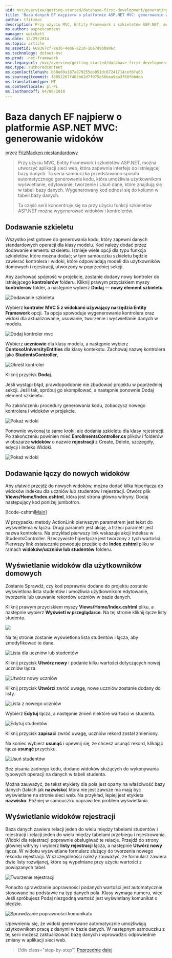 ```yaml
---
uid: mvc/overview/getting-started/database-first-development/generating-views
title: 'Baza danych EF najpierw o platformie ASP.NET MVC: generowanie widoków | Dokumentacja firmy Microsoft'
author: tfitzmac
description: Przy użyciu MVC, Entity Framework i szkieletów ASP.NET, można utworzyć aplikacji sieci web, która zapewnia interfejs do istniejącej bazy danych. Ten samouczek seri...
ms.author: aspnetcontent
manager: wpickett
ms.date: 12/29/2014
ms.topic: article
ms.assetid: 669367cf-8e30-4eb6-821d-10a7d9bb906c
ms.technology: dotnet-mvc
ms.prod: .net-framework
msc.legacyurl: /mvc/overview/getting-started/database-first-development/generating-views
msc.type: authoredcontent
ms.openlocfilehash: b60e89a187a879255eb051dc87241714cef6fa63
ms.sourcegitcommit: f8852267f463b62d7f975e56bea9aa3f68fbbdeb
ms.translationtype: MT
ms.contentlocale: pl-PL
ms.lasthandoff: 04/06/2018
---
```

<a name="ef-database-first-with-aspnet-mvc-generating-views"></a>Baza danych EF najpierw o platformie ASP.NET MVC: generowanie widoków
====================
przez [FitzMacken niestandardowy](https://github.com/tfitzmac)

> Przy użyciu MVC, Entity Framework i szkieletów ASP.NET, można utworzyć aplikacji sieci web, która zapewnia interfejs do istniejącej bazy danych. Ta seria samouczka przedstawiono sposób automatycznego generowania kodu, która umożliwia użytkownikom wyświetlanie, edytowanie, tworzenie i Usuń dane, które znajdują się w tabeli bazy danych. Wygenerowany kod odnosi się do kolumn w tabeli bazy danych.
> 
> Ta część serii koncentruje się na przy użyciu funkcji szkieletów ASP.NET można wygenerować widoków i kontrolerów.


## <a name="add-scaffold"></a>Dodawanie szkieletu

Wszystko jest gotowe do generowania kodu, który zapewni danych standardowych operacji dla klasy modelu. Kod należy dodać przez dodawanie elementu szkieletu. Istnieje wiele opcji dla typu funkcja szkieletów, które można dodać; w tym samouczku szkieletu będzie zawierać kontrolera i widoki, które odpowiadają modeli dla użytkowników domowych i rejestracji, utworzony w poprzedniej sekcji.

Aby zachować spójność w projekcie, zostanie dodany nowy kontroler do istniejącego **kontrolerów** folderu. Kliknij prawym przyciskiem myszy **kontrolerów** folder, a następnie wybierz **Dodaj** — **nowy element szkieletu**.

![Dodawanie szkieletu](generating-views/_static/image1.png)

Wybierz **kontroler MVC 5 z widokami używający narzędzia Entity Framework** opcji. Ta opcja spowoduje wygenerowanie kontrolera oraz widoki dla aktualizowanie, usuwanie, tworzenie i wyświetlanie danych w modelu.

![Dodaj kontroler mvc](generating-views/_static/image2.png)

Wybierz **uczniowie** dla klasy modelu, a następnie wybierz **ContosoUniversityEntities** dla klasy kontekstu. Zachowaj nazwę kontrolera jako **StudentsController**,

![Określ kontroler](generating-views/_static/image3.png)

Kliknij przycisk **Dodaj**.

Jeśli wystąpi błąd, prawdopodobnie nie zbudować projektu w poprzedniej sekcji. Jeśli tak, spróbuj go skompilować, a następnie ponownie Dodaj element szkieletu.

Po zakończeniu procedury generowania kodu, zobaczysz nowego kontrolera i widoków w projekcie.

![Pokaż widoki](generating-views/_static/image4.png)

Ponownie wykonaj te same kroki, ale dodania szkieletu dla klasy rejestracji. Po zakończeniu powinien mieć **EnrollmentsController.cs** plików i folderów w obszarze **widoków** o nazwie **rejestracji** z Create, Delete, szczegóły, edycji i indeks Widoki.

![Pokaż widoki](generating-views/_static/image5.png)

## <a name="add-links-to-new-views"></a>Dodawanie łączy do nowych widoków

Aby ułatwić przejdź do nowych widoków, można dodać kilka hiperłącza do widoków indeksu dla uczniów lub studentów i rejestracji. Otwórz plik **Views/Home/Index.cshtml**, która jest strona główna witryny. Dodaj następujący kod poniżej jumbotron.

[!code-cshtml[Main](generating-views/samples/sample1.cshtml)]

W przypadku metody ActionLink pierwszym parametrem jest tekst do wyświetlenia w łączu. Drugi parametr jest akcję, a trzeci parametr jest nazwa kontrolera. Na przykład pierwszy link wskazuje akcji indeksu w StudentsController. Rzeczywiste hiperłącze jest tworzony z tych wartości. Pierwszy link ostatecznie powoduje przejście do **Index.cshtml** pliku w ramach **widoków/uczniów lub studentów** folderu.

## <a name="display-student-views"></a>Wyświetlanie widoków dla użytkowników domowych

Zostanie Sprawdź, czy kod poprawnie dodane do projektu zostanie wyświetlona lista studentów i umożliwia użytkownikom edytowanie, tworzenie lub usuwanie rekordów uczniów w bazie danych.

Kliknij prawym przyciskiem myszy **Views/Home/Index.cshtml** pliku, a następnie wybierz **Wyświetl w przeglądarce**. Na tej stronie kliknij łącze listy studenta.

![](generating-views/_static/image6.png)

Na tej stronie zostanie wyświetlona lista studentów i łącza, aby zmodyfikować te dane.

![Lista dla uczniów lub studentów](generating-views/_static/image7.png)

Kliknij przycisk **Utwórz nowy** i podanie kilku wartości dotyczących nowej uczniów łącza.

![Utwórz nowy uczniów](generating-views/_static/image8.png)

Kliknij przycisk **Utwórz**i zwróć uwagę, nowe uczniów zostanie dodany do listy.

![Lista z nowego uczniów](generating-views/_static/image9.png)

Wybierz **Edytuj** łącza, a następnie zmień niektóre wartości w studenta.

![Edytuj studentów](generating-views/_static/image10.png)

Kliknij przycisk **zapisać**i zwróć uwagę, uczniów rekord został zmieniony.

Na koniec wybierz **usunąć** i upewnij się, że chcesz usunąć rekord, klikając łącza **usunąć** przycisku.

![Usuń studentów](generating-views/_static/image11.png)

Bez pisania żadnego kodu, dodano widoków służących do wykonywania typowych operacji na danych w tabeli studenta.

Można zauważyć, że tekst etykiety dla pola jest oparty na właściwość bazy danych (takich jak **nazwisko**) która nie jest zawsze ma mają być wyświetlane na stronie sieci web. Na przykład, lepiej jest etykieta **nazwisko**. Później w samouczku naprawi ten problem wyświetlania.

## <a name="display-enrollment-views"></a>Wyświetlanie widoków rejestracji

Baza danych zawiera relacji jeden do wielu między tabelami studentów i rejestracji i relacji jeden do wielu między tabelami przebiegu i rejestrowania. Widoki dla rejestracji poprawnie obsługiwać te relacje. Przejdź do strony głównej witryny i wybierz **listy rejestracji** łącza, a następnie **Utwórz nowy** łącza. W widoku wyświetlane formularz służący do tworzenia nowego rekordu rejestracji. W szczególności należy zauważyć, że formularz zawiera dwie listy rozwijanej, które są wypełniane przy użyciu wartości z powiązanych tabel.

![Tworzenie rejestracji](generating-views/_static/image12.png)

Ponadto sprawdzanie poprawności podanych wartości jest automatycznie stosowane na podstawie na typ danych pola. Klasy wymaga numeru, więc Jeśli spróbujesz Podaj niezgodną wartość jest wyświetlany komunikat o błędzie.

![Sprawdzanie poprawności komunikatu](generating-views/_static/image13.png)

Upewnieniu się, że widoki generowane automatycznie umożliwiają użytkownikom pracę z danymi w bazie danych. W następnym samouczku z tej serii możesz zaktualizować bazę danych i wprowadzić odpowiednie zmiany w aplikacji sieci web.

> [!div class="step-by-step"]
> [Poprzednie](creating-the-web-application.md)
> [dalej](changing-the-database.md)
